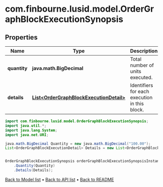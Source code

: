 # com.finbourne.lusid.model.OrderGraphBlockExecutionSynopsis

## Properties

Name | Type | Description | Notes
------------ | ------------- | ------------- | -------------
**quantity** | **java.math.BigDecimal** | Total number of units executed. | [default to java.math.BigDecimal]
**details** | [**List&lt;OrderGraphBlockExecutionDetail&gt;**](OrderGraphBlockExecutionDetail.md) | Identifiers for each execution in this block. | [default to List<OrderGraphBlockExecutionDetail>]

```java
import com.finbourne.lusid.model.OrderGraphBlockExecutionSynopsis;
import java.util.*;
import java.lang.System;
import java.net.URI;

java.math.BigDecimal Quantity = new java.math.BigDecimal("100.00");
List<OrderGraphBlockExecutionDetail> Details = new List<OrderGraphBlockExecutionDetail>();


OrderGraphBlockExecutionSynopsis orderGraphBlockExecutionSynopsisInstance = new OrderGraphBlockExecutionSynopsis()
    .Quantity(Quantity)
    .Details(Details);
```


[Back to Model list](../README.md#documentation-for-models) &#8226; [Back to API list](../README.md#documentation-for-api-endpoints) &#8226; [Back to README](../README.md)
